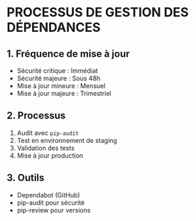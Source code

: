 # PROCESSUS DE GESTION DES DÉPENDANCES

## 1. Fréquence de mise à jour
- Sécurité critique : Immédiat
- Sécurité majeure : Sous 48h
- Mise à jour mineure : Mensuel
- Mise à jour majeure : Trimestriel

## 2. Processus
1. Audit avec `pip-audit`
2. Test en environnement de staging
3. Validation des tests
4. Mise à jour production

## 3. Outils
- Dependabot (GitHub)
- pip-audit pour sécurité
- pip-review pour versions
